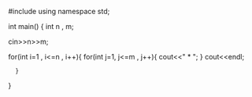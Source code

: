 #include<iostream>
using namespace std;

int main()
{
  int n , m;

  cin>>n>>m;

  for(int i=1 , i<=n , i++){
        for(int j=1, j<=m , j++){
            cout<<" * ";
        }
        cout<<endl;
        
      }
    
}
